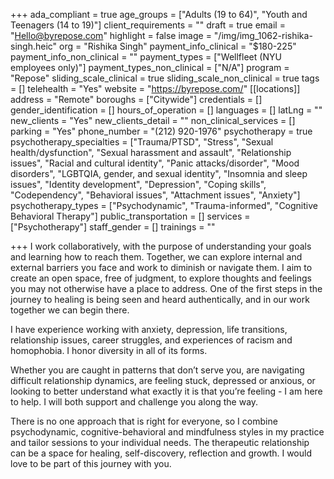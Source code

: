 +++
ada_compliant = true
age_groups = ["Adults (19 to 64)", "Youth and Teenagers (14 to 19)"]
client_requirements = ""
draft = true
email = "Hello@byrepose.com"
highlight = false
image = "/img/img_1062-rishika-singh.heic"
org = "Rishika Singh"
payment_info_clinical = "$180-225"
payment_info_non_clinical = ""
payment_types = ["Wellfleet (NYU employees only)"]
payment_types_non_clinical = ["N/A"]
program = "Repose"
sliding_scale_clinical = true
sliding_scale_non_clinical = true
tags = []
telehealth = "Yes"
website = "https://byrepose.com/"
[[locations]]
address = "Remote"
boroughs = ["Citywide"]
credentials = []
gender_identification = []
hours_of_operation = []
languages = []
latLng = ""
new_clients = "Yes"
new_clients_detail = ""
non_clinical_services = []
parking = "Yes"
phone_number = "(212) 920-1976"
psychotherapy = true
psychotherapy_specialties = ["Trauma/PTSD", "Stress", "Sexual health/dysfunction", "Sexual harassment and assault", "Relationship issues", "Racial and cultural identity", "Panic attacks/disorder", "Mood disorders", "LGBTQIA, gender, and sexual identity", "Insomnia and sleep issues", "Identity development", "Depression", "Coping skills", "Codependency", "Behavioral issues", "Attachment issues", "Anxiety"]
psychotherapy_types = ["Psychodynamic", "Trauma-informed", "Cognitive Behavioral Therapy"]
public_transportation = []
services = ["Psychotherapy"]
staff_gender = []
trainings = ""

+++
I work collaboratively, with the purpose of understanding your goals and learning how to reach them. Together, we can explore internal and external barriers you face and work to diminish or navigate them. I aim to create an open space, free of judgment, to explore thoughts and feelings you may not otherwise have a place to address. One of the first steps in the journey to healing is being seen and heard authentically, and in our work together we can begin there. 

I have experience working with anxiety, depression, life transitions, relationship issues, career struggles, and experiences of racism and homophobia. I honor diversity in all of its forms. 

Whether you are caught in patterns that don’t serve you, are navigating difficult relationship dynamics, are feeling stuck, depressed or anxious, or looking to better understand what exactly it is that you’re feeling - I am here to help. I will both support and challenge you along the way. 

There is no one approach that is right for everyone, so I combine psychodynamic, cognitive-behavioral and mindfulness styles in my practice and tailor sessions to your individual needs. The therapeutic relationship can be a space for healing, self-discovery, reflection and growth. I would love to be part of this journey with you.